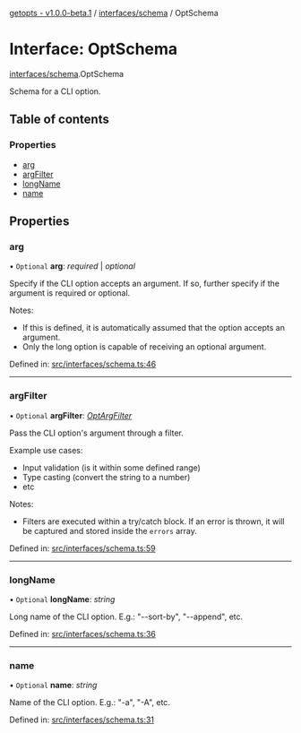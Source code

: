 [getopts - v1.0.0-beta.1](../README.md) / [interfaces/schema](../modules/interfaces_schema.md) / OptSchema

# Interface: OptSchema

[interfaces/schema](../modules/interfaces_schema.md).OptSchema

Schema for a CLI option.

## Table of contents

### Properties

- [arg](interfaces_schema.optschema.md#arg)
- [argFilter](interfaces_schema.optschema.md#argfilter)
- [longName](interfaces_schema.optschema.md#longname)
- [name](interfaces_schema.optschema.md#name)

## Properties

### arg

• `Optional` **arg**: _required_ \| _optional_

Specify if the CLI option accepts an argument. If so, further specify if
the argument is required or optional.

Notes:

- If this is defined, it is automatically assumed that the option accepts
  an argument.
- Only the long option is capable of receiving an optional argument.

Defined in: [src/interfaces/schema.ts:46](https://github.com/prasadrajandran/node-getopts/blob/287b5e4/src/interfaces/schema.ts#L46)

---

### argFilter

• `Optional` **argFilter**: [_OptArgFilter_](interfaces_schema.optargfilter.md)

Pass the CLI option's argument through a filter.

Example use cases:

- Input validation (is it within some defined range)
- Type casting (convert the string to a number)
- etc

Notes:

- Filters are executed within a try/catch block. If an error is thrown, it
  will be captured and stored inside the `errors` array.

Defined in: [src/interfaces/schema.ts:59](https://github.com/prasadrajandran/node-getopts/blob/287b5e4/src/interfaces/schema.ts#L59)

---

### longName

• `Optional` **longName**: _string_

Long name of the CLI option.
E.g.: "--sort-by", "--append", etc.

Defined in: [src/interfaces/schema.ts:36](https://github.com/prasadrajandran/node-getopts/blob/287b5e4/src/interfaces/schema.ts#L36)

---

### name

• `Optional` **name**: _string_

Name of the CLI option.
E.g.: "-a", "-A", etc.

Defined in: [src/interfaces/schema.ts:31](https://github.com/prasadrajandran/node-getopts/blob/287b5e4/src/interfaces/schema.ts#L31)

